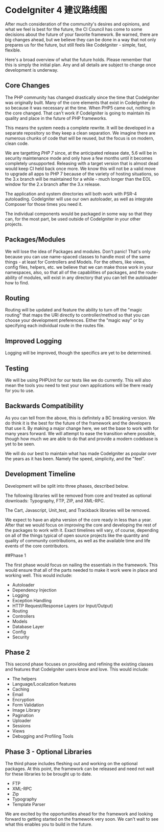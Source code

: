 # CodeIgniter 4 建议路线图

After much consideration of the community's desires and opinions, and what we feel is best for the future, the CI Council has come to some decisions about the future of your favorite framework. Be warned, there are big changes ahead, but we believe they can be done in a way that not only prepares us for the future, but still feels like CodeIgniter - simple, fast, flexible.

Here's a broad overview of what the future holds. Please remember that this is simply the initial plan. Any and all details are subject to change once development is underway.

## Core Changes

The PHP community has changed drastically since the time that CodeIgniter was originally built. Many of the core elements that exist in CodeIgniter do so because it was necessary at the time. When PHP5 came out, nothing in the core changed. That can't work if CodeIgniter is going to maintain its quality and place in the future of PHP frameworks.

This means the system needs a complete rewrite.  It will be developed in a separate repository so they keep a clean separation. We imagine there are numerous chunks of code that will be reused, but the focus is on modern, clean code.

We are targetting *PHP 7* since, at the anticipated release date, 5.6 will be in security maintenance mode and only have a few months until it becomes completely unsupported. Releasing with a target version that is almost dead would keep CI held back once more. We know this will not be a valid move to upgrade all apps to PHP 7 because of the variety of hosting situations, so the 3.x branch will be maintained for a while - much longer than the EOL window for the 2.x branch after the 3.x release.

The application and system directories will both work with PSR-4 autoloading. CodeIgniter will use our own autoloader, as well as integrate Composer for those times you need it.

The individual components would be packaged in some way so that they can, for the most part, be used outside of CodeIgniter in your other projects.

## Packages/Modules

We will lose the idea of Packages and modules. Don't panic! That's only because you can use name-spaced classes to handle most of the same things - at least for Controllers and Models. For the others, like views, config files, helpers, etc. we believe that we can make those work in your namespaces, also, so that all of the capabilities of packages, and the route-ability of modules, will exist in any directory that you can tell the autoloader how to find.

## Routing

Routing will be updated and feature the ability to turn off the "magic routing" that maps the URI directly to controller/method so that you can choose your development preferences. Either the "magic way" or by specifying each individual route in the routes file.

## Improved Logging

Logging will be improved, though the specifics are yet to be determined.

## Testing

We will be using PHPUnit for our tests like we do currently. This will also mean the tools you need to test your own applications will be there ready for you to use.

## Backwards Compatibility

As you can tell from the above, this is definitely a BC breaking version. We do think it is the best for the future of the framework and the developers that use it. By making a major change here, we set the base to work with for many years forward. We will attempt to ease the transition where possible, though how much we are able to do that and provide a modern codebase is yet to be seen.

We will do our best to maintain what has made CodeIgniter as popular over the years as it has been. Namely the speed, simplicity, and the "feel".

## Development Timeline

Development will be split into three phases, described below.

The following libraries will be removed from core and treated as optional downloads: Typography, FTP, ZIP, and XML-RPC.

The Cart, Javascript, Unit_test, and Trackback libraries will be removed.

We expect to have an alpha version of the core ready in less than a year. After that we would focus on improving the core and developing the rest of the packages to work with it. Exact timelines will vary, of course, depending on all of the things typical of open source projects like the quantity and quality of community contributions, as well as the available time and life events of the core contributors.

##Phase 1

The first phase would focus on nailing the essentials in the framework. This would ensure that all of the parts needed to make it work were in place and working well. This would include:

*   Autoloader
*   Dependency Injection
*   Logging
*   Exception Handling
*   HTTP Request/Response Layers (or Input/Output)
*   Routing
*   Controllers
*   Models
*   Database Layer
*   Config
*   Security

## Phase 2

This second phase focuses on providing and refining the existing classes and features that CodeIgniter users know and love. This would include:

*   The helpers
*   Language/Localization features
*   Caching
*   Email
*   Encryption
*   Form Validation
*   Image Library
*   Pagination
*   Uploader
*   Sessions
*   Views
*   Debugging and Profiling Tools

## Phase 3 - Optional Libraries

The third phase includes fleshing out and working on the optional packages. At this point, the framework can be released and need not wait for these libraries to be brought up to date.

*   FTP
*   XML-RPC
*   Zip
*   Typography
*   Template Parser

We are excited by the opportunities ahead for the framework and looking forward to getting started on the framework very soon. We can't wait to see what this enables you to build in the future.
